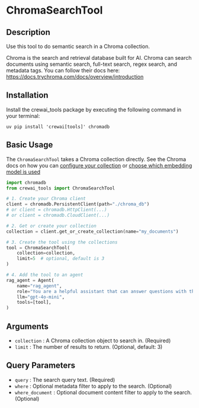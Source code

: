# ChromaSearchTool

## Description

Use this tool to do semantic search in a Chroma collection.

Chroma is the search and retrieval database built for AI. Chroma can search
documents using semantic search, full-text search, regex search, and metadata
tags. You can follow their docs here: <https://docs.trychroma.com/docs/overview/introduction>

## Installation

Install the crewai_tools package by executing the following command in your terminal:

```shell
uv pip install 'crewai[tools]' chromadb
```

## Basic Usage

The `ChromaSearchTool` takes a Chroma collection directly. See the Chroma
docs on how you can [configure your collection](https://docs.trychroma.com/docs/collections/configure)
or [choose which embedding model is used](https://docs.trychroma.com/docs/embeddings/embedding-functions)

```python
import chromadb
from crewai_tools import ChromaSearchTool

# 1. Create your Chroma client
client = chromadb.PersistentClient(path="./chroma_db")
# or client = chromadb.HttpClient(...)
# or client = chromadb.CloudClient(...)

# 2. Get or create your collection
collection = client.get_or_create_collection(name="my_documents")

# 3. Create the tool using the collections
tool = ChromaSearchTool(
    collection=collection,
    limit=5  # optional, default is 3
)

# 4. Add the tool to an agent
rag_agent = Agent(
    name="rag_agent",
    role="You are a helpful assistant that can answer questions with the help of the Chroma tool.",
    llm="gpt-4o-mini",
    tools=[tool],
)
```

## Arguments

- `collection` : A Chroma collection object to search in. (Required)
- `limit` : The number of results to return. (Optional, default: 3)

## Query Parameters

- `query` : The search query text. (Required)
- `where` : Optional metadata filter to apply to the search. (Optional)
- `where_document` : Optional document content filter to apply to the search. (Optional)
